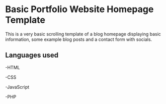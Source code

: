 # Basic Portfolio Website Homepage Template
This is a very basic scrolling template of a blog homepage displaying basic information, some example blog posts and a contact form with socials. 

## Languages used

-HTML

-CSS

-JavaScript

-PHP


